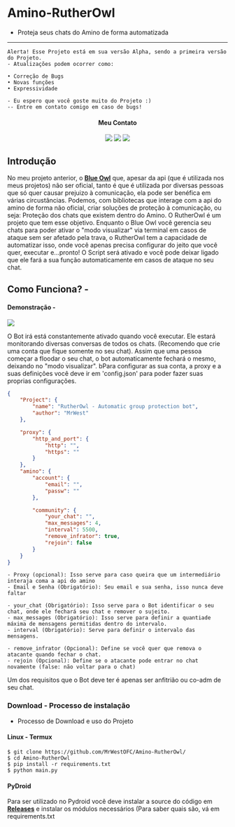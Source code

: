 # Amino-RutherOwl
- Proteja seus chats do Amino de forma automatizada
<hr>

```
Alerta! Esse Projeto está em sua versão Alpha, sendo a primeira versão do Projeto.
- Atualizações podem ocorrer como:

• Correção de Bugs
• Novas funções 
• Expressividade

- Eu espero que você goste muito do Projeto :)
-- Entre em contato comigo em caso de bugs!
```
<div align="center">

#### Meu Contato
<a href="https://t.me/MrWestv"><img src="https://img.shields.io/badge/Telegram-2CA5E0?style=for-the-badge&logo=telegram&logoColor=white"/></a>
<a href="https://twitter.com/mrsir_west"><img src="https://img.shields.io/badge/Twitter-1DA1F2?style=for-the-badge&logo=twitter&logoColor=white"/></a>
<a href="https://www.instagram.com/mrwest.arch/"><img src="https://img.shields.io/badge/Instagram-E4405F?style=for-the-badge&logo=instagram&logoColor=white"/></a>
</div>

## Introdução
No meu projeto anterior, o <a href="https://github.com/MrWestOFC/Amino-Blue-Owl"><strong>Blue Owl</strong></a> que, apesar da api (que é utilizada nos meus projetos) não ser oficial, tanto é que é utilizada por diversas pessoas que só quer causar prejuizo à comunicação, ela pode ser benéfica em várias circustâncias. Podemos, com bibliotecas que interage com a api do amino de forma não oficial, criar soluções de proteção à comunicação, ou seja: Proteção dos chats que existem dentro do Amino. O RutherOwl é um projeto que tem esse objetivo. Enquanto o Blue Owl você gerencia seu chats para poder ativar o "modo visualizar" via terminal em casos de ataque sem ser afetado pela trava, o RutherOwl tem a capacidade de automatizar isso, onde você apenas precisa configurar do jeito que você quer, executar e...pronto! O Script será ativado e você pode deixar ligado que ele fará a sua função automaticamente em casos de ataque no seu chat.

## Como Funciona? - 
#### Demonstração - 
<a href="https://youtube.com/shorts/RwjBeelVF8Y?feature=share"><img src="https://img.shields.io/badge/YouTube-FF0000?style=for-the-badge&logo=youtube&logoColor=white"/></a>

O Bot irá está constantemente ativado quando você executar. Ele estará monitorando diversas conversas de todos os chats. (Recomendo que crie uma conta que fique somente no seu chat). Assim que uma pessoa começar a floodar o seu chat, o bot automaticamente fechará o mesmo, deixando no "modo visualizar". bPara configurar as sua conta, a proxy e a suas definições você deve ir em 'config.json' para poder fazer suas proprias configurações.

```json
{
    "Project": {
        "name": "RutherOwl - Automatic group protection bot",
        "author": "MrWest"
    },

    "proxy": {
        "http_and_port": {
            "http": "",
            "https": ""
        }
    },
    "amino": {
        "account": {
            "email": "",
            "passw": ""
        },

        "community": {
            "your_chat": "",
            "max_messages": 4,
            "interval": 5500,
            "remove_infrator": true,
            "rejoin": false
        }
    }
}
```

```
- Proxy (opcional): Isso serve para caso queira que um intermediário interaja coma a api do amino
- Email e Senha (Obrigatório): Seu email e sua senha, isso nunca deve faltar

- your_chat (Obrigatório): Isso serve para o Bot identificar o seu chat, onde ele fechará seu chat e remover o sujeito.
- max_messages (Obrigatório): Isso serve para definir a quantiade máxima de mensagens permitidas dentro do intervalo.
- interval (Obrigatório): Serve para definir o intervalo das mensagens.

- remove_infrator (Opcional): Define se você quer que remova o atacante quando fechar o chat.
- rejoin (Opcional): Define se o atacante pode entrar no chat novamente (false: não voltar para o chat)
```

Um dos requisitos que o Bot deve ter é apenas ser anfitrião ou co-adm de seu chat.

### Download - Processo de instalação
- Processo de Download e uso do Projeto

#### Linux - Termux
```
$ git clone https://github.com/MrWestOFC/Amino-RutherOwl/
$ cd Amino-RutherOwl
$ pip install -r requirements.txt
$ python main.py
```

#### PyDroid
Para ser utilizado no Pydroid você deve instalar a source do código em <a href="https://github.com/MrWestOFC/Amino-RutherOwl/releases/tag/RutherOwl"><strong>Releases</strong></a> e instalar os módulos necessários (Para saber quais são, vá em requirements.txt
